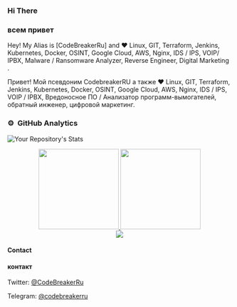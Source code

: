 ### Hi There 
### всем привет

Hey! My Alias is [CodeBreakerRu] and :heart: Linux, GIT, Terraform, Jenkins, Kubernetes, Docker, OSINT,  Google Cloud, AWS,  Nginx, IDS / IPS,  VOIP/ IPBX, Malware / Ransomware Analyzer, Reverse Engineer, Digital Marketing
. <br/>

Привет! Мой псевдоним CodebreakerRU а также :heart: Linux, GIT, Terraform, Jenkins, Kubernetes, Docker, OSINT, Google Cloud, AWS, Nginx, IDS / IPS, VOIP / IPBX, Вредоносное ПО / Анализатор программ-вымогателей, обратный инженер, цифровой маркетинг.

### ⚙️ &nbsp;GitHub Analytics


![Your Repository's Stats](https://github-readme-stats.vercel.app/api?username=codebreakerru&show_icons=true&count_private=true&theme=tokyonight)

  
<div align="center">

<a href="https://github.com/CodeBreakerRU">
  
  <img height="180em" src="https://github-readme-streak-stats.herokuapp.com/?user=codebreakerru&theme=buefy-dark&hide_border=true&background=1a1b27"/>
  <img height="180em" src="https://github-readme-stats-eight-theta.vercel.app/api/top-langs/?username=codebreakerru&hide_border=true&cache_seconds=1800&layout=compact&langs_count=8&theme=tokyonight"/> 
 <br/>
  <img src="https://github-profile-trophy.vercel.app/?username=codebreakerru&margin-w=10&no-frame=true&row=1&theme=darkhub&count_private=true"/>
  </a>
</div>



#### Contact
#### контакт
Twitter: [@CodeBreakerRu](https://twitter.com/CodeBreakerRu)

Telegram: [@codebreakerru](https://t.me/codebreakerru)

